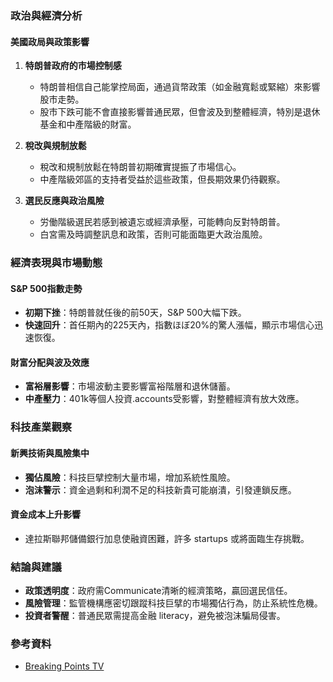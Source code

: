 ### 政治與經濟分析

#### 美國政局與政策影響
1. **特朗普政府的市場控制感**  
   - 特朗普相信自己能掌控局面，通過貨幣政策（如金融寬鬆或緊縮）來影響股市走勢。  
   - 股市下跌可能不會直接影響普通民眾，但會波及到整體經濟，特別是退休基金和中產階級的財富。

2. **稅改與規制放鬆**  
   - 稅改和規制放鬆在特朗普初期確實提振了市場信心。  
   - 中產階級郊區的支持者受益於這些政策，但長期效果仍待觀察。

3. **選民反應與政治風險**  
   - 労働階級選民若感到被遺忘或經濟承壓，可能轉向反對特朗普。  
   - 白宮需及時調整訊息和政策，否則可能面臨更大政治風險。

### 經濟表現與市場動態

#### S&P 500指數走勢
- **初期下挫**：特朗普就任後的前50天，S&P 500大幅下跌。  
- **快速回升**：首任期內的225天內，指數ほぼ20%的驚人漲幅，顯示市場信心迅速恢復。

#### 財富分配與波及效應
- **富裕層影響**：市場波動主要影響富裕階層和退休儲蓄。  
- **中產壓力**：401k等個人投資.accounts受影響，對整體經濟有放大效應。

### 科技產業觀察

#### 新興技術與風險集中
- **獨佔風險**：科技巨擘控制大量市場，增加系統性風險。  
- **泡沫警示**：資金過剩和利潤不足的科技新貴可能崩潰，引發連鎖反應。

#### 資金成本上升影響
- 達拉斯聯邦儲備銀行加息使融資困難，許多 startups 或將面臨生存挑戰。

### 結論與建議

- **政策透明度**：政府需Communicate清晰的經濟策略，贏回選民信任。  
- **風險管理**：監管機構應密切跟蹤科技巨擘的市場獨佔行為，防止系統性危機。  
- **投資者警醒**：普通民眾需提高金融 literacy，避免被泡沫騙局侵害。

### 參考資料

- [Breaking Points TV](https://breakingpoints.tv)